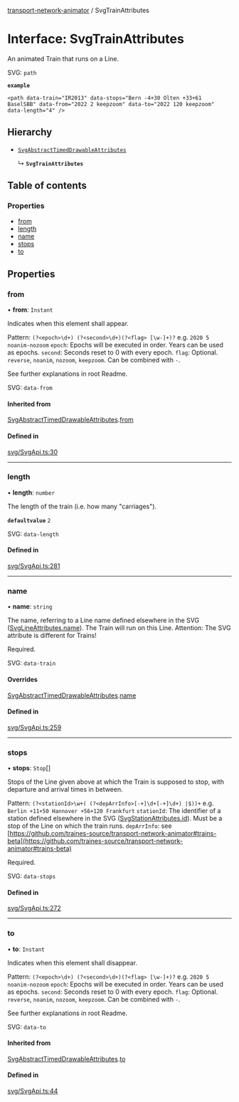 [transport-network-animator](../README.md) / SvgTrainAttributes

# Interface: SvgTrainAttributes

An animated Train that runs on a Line.

SVG: `path`

**`example`**
``` 
<path data-train="IR2013" data-stops="Bern -4+30 Olten +33+61 BaselSBB" data-from="2022 2 keepzoom" data-to="2022 120 keepzoom" data-length="4" />
```

## Hierarchy

- [`SvgAbstractTimedDrawableAttributes`](SvgAbstractTimedDrawableAttributes.md)

  ↳ **`SvgTrainAttributes`**

## Table of contents

### Properties

- [from](SvgTrainAttributes.md#from)
- [length](SvgTrainAttributes.md#length)
- [name](SvgTrainAttributes.md#name)
- [stops](SvgTrainAttributes.md#stops)
- [to](SvgTrainAttributes.md#to)

## Properties

### from

• **from**: `Instant`

Indicates when this element shall appear.

Pattern: `(?<epoch>\d+) (?<second>\d+)(?<flag> [\w-]+)?` e.g. `2020 5 noanim-nozoom`
`epoch`: Epochs will be executed in order. Years can be used as epochs.
`second`: Seconds reset to 0 with every epoch.
`flag`: Optional. `reverse`, `noanim`, `nozoom`, `keepzoom`. Can be combined with `-`.

See further explanations in root Readme.

SVG: `data-from`

#### Inherited from

[SvgAbstractTimedDrawableAttributes](SvgAbstractTimedDrawableAttributes.md).[from](SvgAbstractTimedDrawableAttributes.md#from)

#### Defined in

[svg/SvgApi.ts:30](https://github.com/traines-source/transport-network-animator/blob/master/src/svg/SvgApi.ts#L30)

___

### length

• **length**: `number`

The length of the train (i.e. how many "carriages").

**`defaultvalue`** `2`

SVG: `data-length`

#### Defined in

[svg/SvgApi.ts:281](https://github.com/traines-source/transport-network-animator/blob/master/src/svg/SvgApi.ts#L281)

___

### name

• **name**: `string`

The name, referring to a Line name defined elsewhere in the SVG ([SvgLineAttributes.name](SvgLineAttributes.md#name)).
The Train will run on this Line.
Attention: The SVG attribute is different for Trains!

Required.

SVG: `data-train`

#### Overrides

[SvgAbstractTimedDrawableAttributes](SvgAbstractTimedDrawableAttributes.md).[name](SvgAbstractTimedDrawableAttributes.md#name)

#### Defined in

[svg/SvgApi.ts:259](https://github.com/traines-source/transport-network-animator/blob/master/src/svg/SvgApi.ts#L259)

___

### stops

• **stops**: `Stop`[]

Stops of the Line given above at which the Train is supposed to stop, with departure and arrival times in between.

Pattern: `(?<stationId>\w+( (?<depArrInfo>[-+]\d+[-+]\d+) |$))+` e.g. `Berlin +11+50 Hannover +56+120 Frankfurt`
`stationId`: The identifier of a station defined elsewhere in the SVG ([SvgStationAttributes.id](SvgStationAttributes.md#id)). Must be a stop of the Line on which the train runs.
`depArrInfo`: see [https://github.com/traines-source/transport-network-animator#trains-beta](https://github.com/traines-source/transport-network-animator#trains-beta)

Required.

SVG: `data-stops`

#### Defined in

[svg/SvgApi.ts:272](https://github.com/traines-source/transport-network-animator/blob/master/src/svg/SvgApi.ts#L272)

___

### to

• **to**: `Instant`

Indicates when this element shall disappear.

Pattern: `(?<epoch>\d+) (?<second>\d+)(?<flag> [\w-]+)?` e.g. `2020 5 noanim-nozoom`
`epoch`: Epochs will be executed in order. Years can be used as epochs.
`second`: Seconds reset to 0 with every epoch.
`flag`: Optional. `reverse`, `noanim`, `nozoom`, `keepzoom`. Can be combined with `-`.

See further explanations in root Readme.

SVG: `data-to`

#### Inherited from

[SvgAbstractTimedDrawableAttributes](SvgAbstractTimedDrawableAttributes.md).[to](SvgAbstractTimedDrawableAttributes.md#to)

#### Defined in

[svg/SvgApi.ts:44](https://github.com/traines-source/transport-network-animator/blob/master/src/svg/SvgApi.ts#L44)
